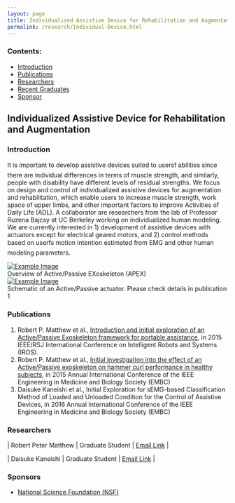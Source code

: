 ```yaml
---
layout: page
title: Individualized Assistive Device for Rehabilitation and Augmentation
permalink: /research/Individual-Device.html
---
```


### Contents:

* [Introduction](#id1)
* [Publications](#id2)
* [Researchers](#id3)
* [Recent Graduates](#id4)
* [Sponsor](#id5)

<!-- Title your work here -->

## Individualized Assistive Device for Rehabilitation and Augmentation


<!-- Add your own introduction here -->

### <a name="id1"></a>Introduction

It is important to develop assistive devices suited to usersf abilities since there are individual differences in terms of muscle strength, and similarly, people with disability have different levels of residual strengths. We focus on design and control of individualized assistive devices for augmentation and rehabilitation, which enable users to increase muscle strength, work space of upper limbs, and other important factors to improve Activities of Daily Life (ADL). A collaborator are researchers from the lab of Professor Ruzena Bajcsy at UC Berkeley working on individualized human modeling. We are currently interested in 1) development of assistive devices with actuators except for electrical geared motors, and 2) control methods based on userfs motion intention estimated from EMG and other human modeling parameters.

<!-- just change profile-placeholder.gif with an image of your choice. Don't forget to send the webmaster your picture as well. Be sure to fill out the data-title and title field of this tag -->

<div class="col-md-6">
<a href="{{ site.baseurl }}/assets/images/APEX.gif" data-lightbox="profile-placeholder" data-title="Example Image">
  <img src="{{ site.baseurl }}/assets/images/research/APEX.gif" title="Example Image">
</a>
<div class="image-caption">Overview of Active/Passive EXoskeleton (APEX)</div>
</div>

<div class="col-md-6">
<a href="{{ site.baseurl }}/assets/images/mechanism.gif" data-lightbox="profile-placeholder" data-title="Example Image">
  <img src="{{ site.baseurl }}/assets/images/research/mechanism.png" title="Example Image">
</a>
<div class="image-caption">Schematic of an Active/Passive actuator. Please check details in publication 1</div>
</div>



<!-- If you have any related work, then you can add them here. Be sure that you use this same template file to create those pages as well -->

### <a name="id2"></a>Publications

1. Robert P. Matthew et al., [Introduction and initial exploration of an Active/Passive Exoskeleton framework for portable assistance](http://ieeexplore.ieee.org/xpls/abs_all.jsp?arnumber=7354133&tag=1), in 2015 IEEE/RSJ International Conference on Intelligent Robots and Systems (IROS).
2. Robert P. Matthew et al., [Initial investigation into the effect of an Active/Passive exoskeleton on hammer curl performance in healthy subjects](http://ieeexplore.ieee.org/xpls/abs_all.jsp?arnumber=7319173), in 2015 Annual International Conference of the IEEE Engineering in Medicine and Biology Society (EMBC)
3. Daisuke Kaneishi et al., Initial Exploration for sEMG-based Classification Method of
Loaded and Unloaded Condition for the Control of Assistive Devices, in 2016 Annual International Conference of the IEEE Engineering in Medicine and Biology Society (EMBC)


<!-- If you have researchers you want to list here, then fill out their name and title etc -->

### <a name="id3"></a>Researchers

| Robert Peter Matthew | Graduate Student | [Email Link](tpwt@eecs.berkeley.edu) |

| Daisuke Kaneishi | Graduate Student | [Email Link](kaneishi@berkeley.edu) |


<!-- If you have any sponsors, you can just list them here -->

### <a name="id4"></a>Sponsors

* [National Science Foundation (NSF)](http://www.nsf.gov/)
